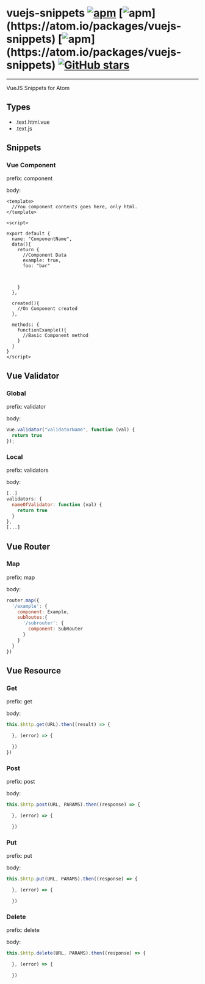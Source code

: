 # vuejs-snippets [![apm](https://img.shields.io/apm/dm/vuejs-snippets.svg)](https://atom.io/packages/vuejs-snippets) [![apm](https://img.shields.io/apm/l/vuejs-snippets.svg?)](https://atom.io/packages/vuejs-snippets) [![apm](https://img.shields.io/apm/v/vuejs-snippets.svg?)](https://atom.io/packages/vuejs-snippets) [![GitHub stars](https://img.shields.io/github/stars/badges/vuejs-snippets.svg?style=social&label=Star)](https://github.com/cezardasilva/vuejs-snippets)
---

VueJS Snippets for Atom



## Types

- .text.html.vue
- .text.js


## Snippets


### Vue Component

prefix: component

body:
  ```Vue
  <template>
    //You component contents goes here, only html.
  </template>

  <script>

  export default {
    name: "ComponentName",
    data(){
      return {
        //Component Data
        example: true,
        foo: "bar"



      }
    },

    created(){
      //On Component created
    },

    methods: {
      functionExample(){
        //Basic Component method
      }
    }
  }
  </script>
  ```

## Vue Validator

### Global
  prefix: validator

  body:
  ```javascript
  Vue.validator("validatorName", function (val) {
    return true
  });
  ```

### Local

  prefix: validators

  body:

  ```javascript
  [..]
  validators: {
    nameOfValidator: function (val) {
      return true
    }
  },
  [...]
  ```  

## Vue Router

### Map

  prefix: map

  body:

  ```javascript
  router.map({
    '/example': {
      component: Example,
      subRoutes:{
        '/subrouter': {
          component: SubRouter
        }
      }
    }
  })
  ```

## Vue Resource

### Get

  prefix: get

  body:

  ```javascript
  this.$http.get(URL).then((result) => {

	}, (error) => {

	})
  })
  ```

### Post

  prefix: post

  body:

  ```javascript
  this.$http.post(URL, PARAMS).then((response) => {

	}, (error) => {

	})
  ```

### Put

  prefix: put

  body:

  ```javascript
  this.$http.put(URL, PARAMS).then((response) => {

	}, (error) => {

	})
  ```

### Delete

  prefix: delete

  body:

  ```javascript
  this.$http.delete(URL, PARAMS).then((response) => {

	}, (error) => {

	})
  ```
